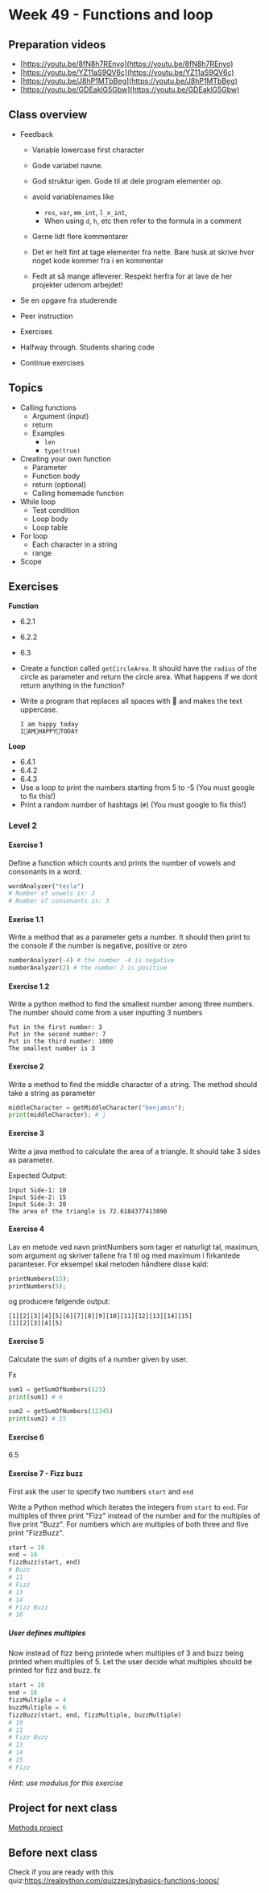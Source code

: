 # Week 49 - Functions and loop



## Preparation videos

- [https://youtu.be/8fN8h7REnyo](https://youtu.be/8fN8h7REnyo)
- [https://youtu.be/YZ11aS9QV6c](https://youtu.be/YZ11aS9QV6c)
- [https://youtu.be/J8hP1MTbBeg](https://youtu.be/J8hP1MTbBeg)
- [https://youtu.be/GDEaklG5Gbw](https://youtu.be/GDEaklG5Gbw)





## Class overview

- Feedback
  - Variable lowercase first character
  - Gode variabel navne. 
  - God struktur igen. Gode til at dele program elementer op. 
  - avoid variablenames like 
    - `res`, `var`, `mm_int`, `l_x_int`,
    - When using `d`, `h`, etc then refer to the formula in a comment

  - Gerne lidt flere kommentarer
  - Det er helt fint at tage elementer fra nette. Bare husk at skrive hvor noget kode kommer fra i en kommentar
  - Fedt at så mange afleverer. Respekt herfra for at lave de her projekter udenom arbejdet!

- Se en opgave fra studerende
- Peer instruction
- Exercises
- Halfway through. Students sharing code
- Continue exercises



## Topics

- Calling functions
  - Argument (input)
  - return
  - Examples
    - `len`
    - `type(true)`
- Creating your own function
  - Parameter
  - Function body
  - return (optional)
  - Calling homemade function
- While loop
  - Test condition
  - Loop body
  - Loop table
- For loop
  - Each character in a string
  - range
- Scope





<!--

## Peer instruction



### Question 1

```python
name = "benjamin"
size_of_name = len(name)
last_character = name[size_of_name]
print(last_character)
```

What will this program print?

1. `i`
2. `n`
3. `8`
4. `benjamin`
5. Error thrown



### Question 2

```python
print("KøBeNhAvN".lower()[3:6])
```

What will this program print?

1. `eNhA`
2. `enha`
3. `enh`
4. `københavn`
5. `kebabenhavn`
6. Error thrown



### Question 3

```python
name = "hello"
name_size = len(name - 1)
print(name_size % 3)
```

1. `0`
2. `1`
3. `2`
4. `3`
5. `4`
6. Error thrown

-->





## Exercises



**Function**

- 6.2.1

- 6.2.2

- 6.3

- Create a function called `getCircleArea`. It should have the `radius` of the circle as parameter and return the circle area. What happens if we dont return anything in the function?

- Write a program that replaces all spaces with 👏 and makes the text uppercase.

  ```
  I am happy today
  I👏AM👏HAPPY👏TODAY
  ```

**Loop**

- 6.4.1
- 6.4.2
- 6.4.3
- Use a loop to print the numbers starting from 5 to -5 (You must google to fix this!)
- Print a random number of hashtags (`#`) (You must google to fix this!)



### Level 2



#### Exercise 1

Define a function which counts and prints the number of vowels and consonants in a word.

```python
wordAnalyzer("tesla")
# Number of vowels is: 2
# Number of consonants is: 3
```





#### Exerise 1.1

Write a method that as a parameter gets a number. It should then print to the console if the number is negative, positive or zero

```python
numberAnalyzer(-4) # the number -4 is negative
numberAnalyzer(2) # the number 2 is positive
```



#### Exercise 1.2

Write a python method to find the smallest number among three numbers. The number should come from a user inputting 3 numbers

```
Put in the first number: 3
Put in the second number: 7
Put in the third number: 1000
The smallest number is 3
```





#### Exercise 2

Write a method to find the middle character of a string. The method should take a string as parameter

```python
middleCharacter = getMiddleCharacter("benjamin"); 
print(middleCharacter); # j
```



#### Exercise 3

Write a java method to calculate the area of a triangle. It should take 3 sides as parameter.

Expected Output:

```
Input Side-1: 10                                                                               
Input Side-2: 15                                                                               
Input Side-3: 20                                                                              
The area of the triangle is 72.6184377413890
```



#### Exercise 4

Lav en metode ved navn printNumbers som tager et naturligt tal, maximum, som argument og skriver tallene fra 1 til og med maximum i firkantede paranteser. For eksempel skal metoden håndtere disse kald:

```python
printNumbers(15);
printNumbers(5);
```

og producere følgende output:

```
[1][2][3][4][5][6][7][8][9][10][11][12][13][14][15]
[1][2][3][4][5]
```



#### Exercise 5

Calculate the sum of digits of a number given by user.

Fx

```python
sum1 = getSumOfNumbers(123)
print(sum1) # 6

sum2 = getSumOfNumbers(12345)
print(sum2) # 15
```



#### Exercise 6

6.5



#### Exercise 7 - Fizz buzz

First ask the user to specify two numbers `start` and `end`

Write a Python method which iterates the integers from `start` to `end`. For  multiples of three print "Fizz" instead of the number and for the  multiples of five print "Buzz". For numbers which are multiples of both  three and five print "FizzBuzz".

```python
start = 10
end = 16
fizzBuzz(start, end)
# Buzz
# 11
# Fizz
# 13
# 14
# Fizz Buzz
# 16
```



##### User defines multiples

Now instead of fizz being printede when multiples of 3 and buzz being printed when multiples of 5. Let the user decide what multiples should be printed for fizz and buzz. fx

```python
start = 10
end = 16
fizzMultiple = 4
buzzMultiple = 6
fizzBuzz(start, end, fizzMultiple, buzzMultiple)
# 10
# 11
# Fizz Buzz
# 13
# 14
# 15
# Fizz
```

*Hint: use modulus for this exercise*



## Project for next class

[Methods project](../projects/methods-project.md)



## Before next class

Check if you are ready with this quiz:https://realpython.com/quizzes/pybasics-functions-loops/